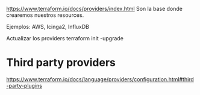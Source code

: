 https://www.terraform.io/docs/providers/index.html
Son la base donde crearemos nuestros resources.

Ejemplos: AWS, Icinga2, InfluxDB


Actualizar los providers
terraform init -upgrade


# Third party providers
https://www.terraform.io/docs/language/providers/configuration.html#third-party-plugins

